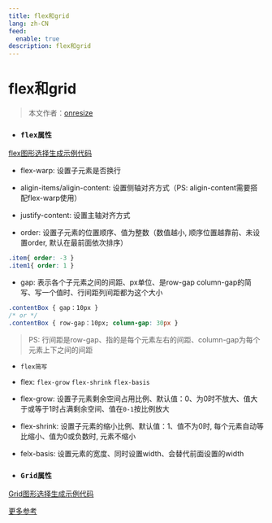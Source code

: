 ```yaml
---
title: flex和grid
lang: zh-CN
feed:
  enable: true
description: flex和grid
---
```


# flex和grid

> 本文作者：[onresize](https://github.com/onresize)

- ### `flex属性`
[flex图形选择生成示例代码](https://loading.io/flexbox)
- flex-warp: 设置子元素是否换行
- aligin-items/aligin-content: 设置侧轴对齐方式（PS: aligin-content需要搭配flex-warp使用）
- justify-content: 设置主轴对齐方式

- order: 设置子元素的位置顺序、值为整数（数值越小, 顺序位置越靠前、未设置order, 默认在最前面依次排序）
```css
.item{ order: -3 } 
.item1{ order: 1 }
```

- gap: 表示各个子元素之间的间距、px单位、是row-gap column-gap的简写、写一个值时、行间距列间距都为这个大小
```css
.contentBox { gap：10px } 
/* or */
.contentBox { row-gap：10px; column-gap: 30px }
 ```
> PS: 行间距是row-gap、指的是每个元素左右的间距、column-gap为每个元素上下之间的间距

- `flex简写`
- flex: `flex-grow` `flex-shrink` `flex-basis`
- flex-grow: 设置子元素剩余空间占用比例、默认值：0、为0时不放大、值大于或等于1时占满剩余空间、值在`0-1`按比例放大
- flex-shrink: 设置子元素的缩小比例、默认值：1、值不为0时, 每个元素自动等比缩小、值为0或负数时, 元素不缩小
- felx-basis: 设置元素的宽度、同时设置width、会替代前面设置的width

- ### `Grid属性`
[Grid图形选择生成示例代码](https://tools.itsse.cn/cssgridgenerator/)

[更多参考](https://www.yuque.com/guoqzuo/js_es6/kg7660)